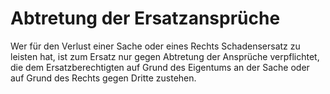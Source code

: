 # Abtretung der Ersatzansprüche

Wer für den Verlust einer Sache oder eines Rechts Schadensersatz zu leisten hat, ist zum Ersatz nur gegen Abtretung der Ansprüche verpflichtet, die dem Ersatzberechtigten auf Grund des Eigentums an der Sache oder auf Grund des Rechts gegen Dritte zustehen.